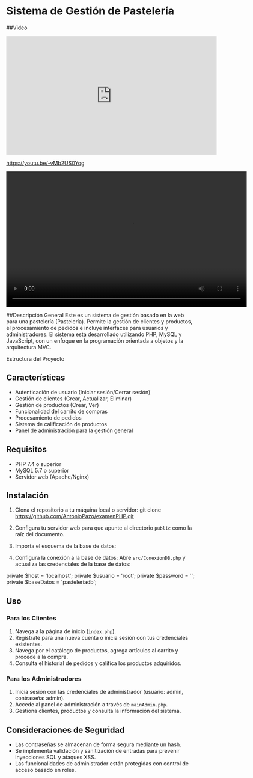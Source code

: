 # Sistema de Gestión de Pastelería

##Video

<iframe width="560" height="315" src="https://www.youtu.be/-vMb2US0Yog/<VIDEO_ID>" frameborder="0" allow="accelerometer; autoplay; clipboard-write; encrypted-media; gyroscope; picture-in-picture" allowfullscreen></iframe>

https://youtu.be/-vMb2US0Yog


<video width="640" height="360" controls>
  <source src="ProyectoPastereria.mp4" type="video/mp4">
  Tu navegador no soporta la etiqueta de video.
</video>

##Descripción General
Este es un sistema de gestión basado en la web para una pastelería (Pastelería). Permite la gestión de clientes y productos, el procesamiento de pedidos e incluye interfaces para usuarios y administradores. El sistema está desarrollado utilizando PHP, MySQL y JavaScript, con un enfoque en la programación orientada a objetos y la arquitectura MVC.

Estructura del Proyecto

## Características

- Autenticación de usuario (Iniciar sesión/Cerrar sesión)
- Gestión de clientes (Crear, Actualizar, Eliminar)
- Gestión de productos (Crear, Ver)
- Funcionalidad del carrito de compras
- Procesamiento de pedidos
- Sistema de calificación de productos
- Panel de administración para la gestión general

## Requisitos

- PHP 7.4 o superior
- MySQL 5.7 o superior
- Servidor web (Apache/Nginx)

## Instalación

1. Clona el repositorio a tu máquina local o servidor:
   git clone https://github.com/AntonioPazo/examenPHP.git

2. Configura tu servidor web para que apunte al directorio `public` como la raíz del documento.

3. Importa el esquema de la base de datos:

4. Configura la conexión a la base de datos:
Abre `src/ConexionDB.php` y actualiza las credenciales de la base de datos:

private $host = 'localhost'; 
private $usuario = 'root'; 
private $password = '';
private $baseDatos = 'pasteleriadb';


## Uso

### Para los Clientes

1. Navega a la página de inicio (`index.php`).
2. Regístrate para una nueva cuenta o inicia sesión con tus credenciales existentes.
3. Navega por el catálogo de productos, agrega artículos al carrito y procede a la compra.
4. Consulta el historial de pedidos y califica los productos adquiridos.

### Para los Administradores

1. Inicia sesión con las credenciales de administrador (usuario: admin, contraseña: admin).
2. Accede al panel de administración a través de `mainAdmin.php`.
3. Gestiona clientes, productos y consulta la información del sistema.

## Consideraciones de Seguridad

- Las contraseñas se almacenan de forma segura mediante un hash.
- Se implementa validación y sanitización de entradas para prevenir inyecciones SQL y ataques XSS.
- Las funcionalidades de administrador están protegidas con control de acceso basado en roles.
